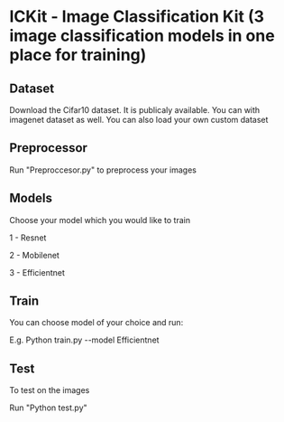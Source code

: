 # ICKit - Image Classification Kit (3 image classification models in one place for training) 

## Dataset
Download the Cifar10 dataset. It is publicaly available. 
You can with imagenet dataset as well.
You can also load your own custom dataset

## Preprocessor

Run "Preproccesor.py" to preprocess your images

## Models

Choose your model which you would like to train

1 - Resnet 

2 - Mobilenet

3 - Efficientnet

## Train

You can choose model of your choice and run:

E.g. Python train.py --model Efficientnet

## Test

To test on the images

Run "Python test.py"


